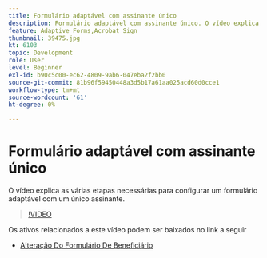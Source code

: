 ```yaml
---
title: Formulário adaptável com assinante único
description: Formulário adaptável com assinante único. O vídeo explica as várias etapas necessárias para configurar um formulário adaptável com um único assinante.
feature: Adaptive Forms,Acrobat Sign
thumbnail: 39475.jpg
kt: 6103
topic: Development
role: User
level: Beginner
exl-id: b90c5c00-ec62-4809-9ab6-047eba2f2bb0
source-git-commit: 81b96f59450448a3d5b17a61aa025acd60d0cce1
workflow-type: tm+mt
source-wordcount: '61'
ht-degree: 0%

---
```


# Formulário adaptável com assinante único


O vídeo explica as várias etapas necessárias para configurar um formulário adaptável com um único assinante.

>[!VIDEO](https://video.tv.adobe.com/v/39475/?quality=9&learn=on)

Os ativos relacionados a este vídeo podem ser baixados no link a seguir

* [Alteração Do Formulário De Beneficiário ](assets/change-of-beneficiary-form.zip)
